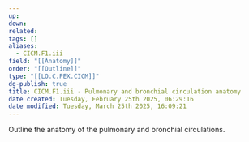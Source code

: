 ```yaml
---
up: 
down: 
related: 
tags: []
aliases:
  - CICM.F1.iii
field: "[[Anatomy]]"
order: "[[Outline]]"
type: "[[LO.C.PEX.CICM]]"
dg-publish: true
title: CICM.F1.iii - Pulmonary and bronchial circulation anatomy
date created: Tuesday, February 25th 2025, 06:29:16
date modified: Tuesday, March 25th 2025, 16:09:21
---
```


Outline the anatomy of the pulmonary and bronchial circulations.

